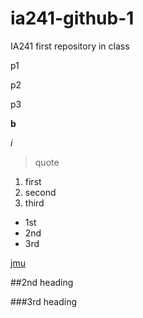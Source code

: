 # ia241-github-1
IA241 first repository in class

p1

p2

p3

**b**

*i*

> quote

1. first
2. second
3. third


  * 1st
  * 2nd
  * 3rd

[jmu](https://www.jmu.edu)

##2nd heading

###3rd heading
